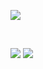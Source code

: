 <!-- Technology Stack -->
![](./.src/header_.png)

<!-- shields.io -->
<p align="center">
  <a href="https://www.python.org/"> <img src="https://img.shields.io/badge/Python-FFD43B?style=for-the-badge&logo=python&logoColor=blue" alt=""></a> 
  <a href="https://www.java.com/"> <img src="https://img.shields.io/badge/Java-ED8B00?style=for-the-badge&logo=openjdk&logoColor=white" alt=""></a>
  <a href="https://www.open-std.org/jtc1/sc22/wg14/"> <img src="https://img.shields.io/badge/C-00599C?style=for-the-badge&logo=c&logoColor=white" alt=""></a>
  <a href="https://developer.apple.com/swift/"> <img src="https://img.shields.io/badge/Swift-FA7343?style=for-the-badge&logo=swift&logoColor=white" alt=""></a>
  <a href="https://www.scala-lang.org/"> <img src="https://img.shields.io/badge/Scala-DC322F?style=for-the-badge&logo=scala&logoColor=white" alt=""></a>
  <a href="https://developer.mozilla.org/en-US/docs/Web/JavaScript"> <img src="https://img.shields.io/badge/JavaScript-323330?style=for-the-badge&logo=javascript&logoColor=F7DF1E" alt=""></a>
  <a href="https://www.lua.org/"> <img src="https://img.shields.io/badge/Lua-2C2D72?style=for-the-badge&logo=lua&logoColor=white" alt=""></a>
  <a href="https://www.r-project.org/"> <img src="https://img.shields.io/badge/R-276DC3?style=for-the-badge&logo=r&logoColor=white" alt=""></a>
  <a href="https://www.mysql.com/"> <img src="https://img.shields.io/badge/MySQL-005C84?style=for-the-badge&logo=mysql&logoColor=white" alt=""></a>
  <a href="https://www.apple.com/macos/sonoma/"> <img src="https://img.shields.io/badge/mac%20os-000000?style=for-the-badge&logo=apple&logoColor=white" alt=""></a>
  <a href="https://www.microsoft.com/"> <img src="https://img.shields.io/badge/Windows-0078D6?style=for-the-badge&logo=windows&logoColor=white" alt=""></a>
  <a href="https://www.linux.org/"> <img src="https://img.shields.io/badge/Linux-FCC624?style=for-the-badge&logo=linux&logoColor=black" alt=""></a>
  <a href="https://www.docker.com/"> <img src="https://img.shields.io/badge/Docker-2CA5E0?style=for-the-badge&logo=docker&logoColor=white" alt=""></a>
  <a href="https://www.apache.org/"> <img src="https://img.shields.io/badge/Apache-D22128?style=for-the-badge&logo=Apache&logoColor=white" alt=""></a>
  <a href="https://hadoop.apache.org/"> <img src="https://img.shields.io/badge/Hadoop-FFFFFF?style=for-the-badge&logo=Apachehadoop&logoColor=yellow" alt=""></a>
  <a href="https://spark.apache.org/"> <img src="https://img.shields.io/badge/Spark-FFFFFF?style=for-the-badge&logo=apachespark&logoColor=#E35A16" alt=""></a>
  <a href="https://hive.apache.org/"> <img src="https://img.shields.io/badge/Hive-FFFFFF?style=for-the-badge&logo=Apachehive&logoColor=red" alt=""></a>
  <a href="https://maven.apache.org/"> <img src="https://img.shields.io/badge/Maven-C71A36?style=for-the-badge&logo=apachemaven&logoColor=white" alt=""></a>
  <a href="https://www.selenium.dev/"> <img src="https://img.shields.io/badge/Selenium-43B02A?style=for-the-badge&logo=Selenium&logoColor=white" alt=""></a>
  <a href="https://fastapi.tiangolo.com/"> <img src="https://img.shields.io/badge/fastapi-109989?style=for-the-badge&logo=FASTAPI&logoColor=white" alt=""></a>
  <a href="https://pandas.pydata.org/"> <img src="https://img.shields.io/badge/Pandas-2C2D72?style=for-the-badge&logo=pandas&logoColor=white" alt=""></a>
  <a href="https://www.djangoproject.com/"> <img src="https://img.shields.io/badge/Django-092E20?style=for-the-badge&logo=django&logoColor=green" alt=""></a>
  <a href="https://numpy.org/"> <img src="https://img.shields.io/badge/Numpy-777BB4?style=for-the-badge&logo=numpy&logoColor=white" alt=""></a>
  <a href="https://git-scm.com/"> <img src="https://img.shields.io/badge/GIT-E44C30?style=for-the-badge&logo=git&logoColor=white" alt=""></a>
  <a href="https://jupyter.org/"> <img src="https://img.shields.io/badge/Jupyter-F37626.svg?&style=for-the-badge&logo=Jupyter&logoColor=white" alt=""></a>
  <a href="https://html.spec.whatwg.org/multipage/"> <img src="https://img.shields.io/badge/HTML5-E34F26?style=for-the-badge&logo=html5&logoColor=white" alt=""></a>
  <a href="https://www.w3schools.com/css/"> <img src="https://img.shields.io/badge/CSS3-1572B6?style=for-the-badge&logo=css3&logoColor=white" alt=""></a>
  <a href="https://www.markdownguide.org/"> <img src="https://img.shields.io/badge/Markdown-000000?style=for-the-badge&logo=markdown&logoColor=white" alt=""></a>
  <a href="https://wezfurlong.org/wezterm/index.html"> <img src="https://img.shields.io/badge/Wezterm-222c32?style=for-the-badge&logo=wezterm&logoColor=blue" alt=""></a>
  <a href="https://echarts.apache.org/index.html"> <img src="https://img.shields.io/badge/Echarts-FFFFFF?style=for-the-badge&logo=apacheecharts&logoColor=red" alt=""></a>
  <a href="https://neovim.io/"> <img src="https://img.shields.io/badge/NeoVim-%2357A143.svg?&style=for-the-badge&logo=neovim&logoColor=white" alt=""></a>
</p>
  
![](https://raw.githubusercontent.com/touero/github-stats-transparent/output/generated/overview.svg)
![](https://raw.githubusercontent.com/touero/github-stats-transparent/output/generated/languages.svg)
